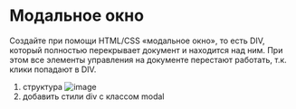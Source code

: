 # Модальное окно
Создайте при помощи HTML/CSS «модальное окно», то есть DIV, который полностью перекрывает документ и находится над ним.
При этом все элементы управления на документе перестают работать, т.к. клики попадают в DIV.

1. структура ![image](https://user-images.githubusercontent.com/113675674/194751570-c856b88e-1c52-4636-897d-abc482cc5a82.png)
2. добавить стили div с классом modal
